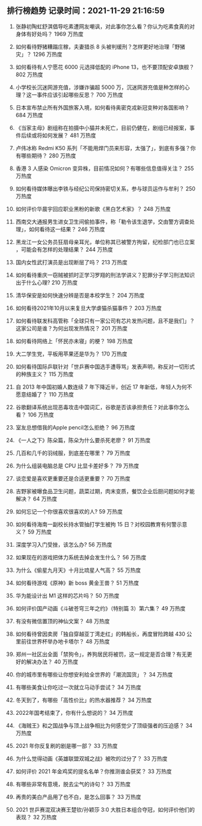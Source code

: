 
## 排行榜趋势 记录时间：2021-11-29 21:16:59
  
  1. 张静初陶虹舒淇倡导吃素遭网友嘲讽，对此事你怎么看？你认为吃素食真的对身体有好处吗？ 1969 万热度
    
  2. 如何看待野猪糟蹋庄稼，夫妻猎杀 8 头被判缓刑？怎样更好地治理「野猪灾」？ 1296 万热度
    
  3. 如何看待有人宁愿花 6000 元选择低配的 iPhone 13，也不要顶配安卓旗舰？ 802 万热度
    
  4. 小学校长沉迷网游充值，涉嫌诈骗超 5000 万，沉迷网游充值是种怎样的心理？这一事件应该引起哪些反思？ 700 万热度
    
  5. 日本宣布禁止所有外国旅客入境，如何看待奥密克戎新冠变种对各国影响？ 684 万热度
    
  6. 《当家主母》剧组称在拍摄中小猫并未死亡，目前仍健在，剧组已经报案，事件后续或将如何发展？ 481 万热度
    
  7. 卢伟冰称 Redmi K50 系列「不能用焊门员来形容，太强了」，到底有多强？你有哪些期待？ 280 万热度
    
  8. 香港 3 人感染 Omicron 变异株，目前情况如何？有哪些信息值得关注？ 255 万热度
    
  9. 如何看待媒体曝出李铁与经纪公司保持密切关系，参与球员运作与牟利？ 250 万热度
    
  10. 如何评价华晨宇回应职业黑粉的新歌《黑白艺术家》？ 248 万热度
    
  11. 西南交大通报男生进女卫生间偷拍事件，称「勒令该生退学，交由警方调查处理」，如何看待这一结果？ 246 万热度
    
  12. 黑龙江一女公务员狂扇母亲耳光，单位称其已被警方拘留，纪检部门也已立案 ，可能会有怎样的处理结果？ 244 万热度
    
  13. 国内女性武打演员是出现断层了吗？ 213 万热度
    
  14. 如何看待重庆一窃贼被抓时正学习罗翔的刑法学讲义？犯罪分子学习刑法知识出于什么心理? 210 万热度
    
  15. 清华保安是如何快速分辨是否是本校学生？ 204 万热度
    
  16. 如何看待2021年10月以来复旦大学虐猫杀猫事件？ 203 万热度
    
  17. 如何看待联发科高管称「全球只有一家公司有芯片发热问题，且不是我们」？这家公司是谁？为何出现发热情况？ 201 万热度
    
  18. 如何看待网络上「怀民亦未寝」的梗？ 198 万热度
    
  19. 大二学生党，平板用苹果还是华为？ 170 万热度
    
  20. 如何看待国际乒联针对「世乒赛中国选手遭辱骂」发表声明，称反对一切形式的种族主义？ 115 万热度
    
  21. 自 2013 年中国初婚人数连续 7 年下降近半，创近 17 年新低，年轻人为何不愿意结婚了？ 110 万热度
    
  22. 谷歌翻译系统出现恶毒攻击中国词汇，谷歌是否该承担责任？对此事你怎么看？ 106 万热度
    
  23. 室友总想借我的Apple pencil怎么拒绝？ 96 万热度
    
  24. 《一人之下》陈朵篇，陈朵为什么要杀死老廖？ 91 万热度
    
  25. 几百和几千的羽绒服，到底差在哪里？ 79 万热度
    
  26. 为什么组装电脑总是 CPU 比显卡差好多？ 79 万热度
    
  27. 谈恋爱是喜欢更重要还是合适更重要？ 70 万热度
    
  28. 吉野家被曝食品卫生问题，蔬菜过期，肉末变质，餐饮企业后厨问题如何才能解决？ 64 万热度
    
  29. 如何忘记一个你很喜欢很喜欢的人? 59 万热度
    
  30. 如何看待海南一副校长持水管抽打学生被拘 15 日？对校园教育有何警示意义？ 59 万热度
    
  31. 深度学习入门受挫，该怎么办? 56 万热度
    
  32. 如果现在的游戏把体力系统去掉会发生什么？ 56 万热度
    
  33. 为什么《偷星九月天》十月比琉星人气高？ 55 万热度
    
  34. 如何看待游戏《原神》新 boss 黄金王兽？ 51 万热度
    
  35. 华为能设计出 M1 这样的芯片吗？ 50 万热度
    
  36. 如何评价国产动画《斗破苍穹三年之约》（特别篇 3）第六集？ 49 万热度
    
  37. 有没有微信置顶的神仙文案？ 48 万热度
    
  38. 如何看待曾因卖房「独自穿越亚丁湾走红」的韩船长，再度冒险跨越 430 公里前往世界杯举办地卡塔尔？ 48 万热度
    
  39. 郑州一社区出全面「禁狗令」，养狗居民将被罚，这一规定是否合理？有无更好的解决办法？ 40 万热度
    
  40. 你的城市里有哪些让你想安利给全世界的「潮流国货」？ 34 万热度
    
  41. 有哪些美食让你吃过一次就立马动手尝试？ 34 万热度
    
  42. 冬天到了，有哪些「高性价比」的热水器推荐？ 34 万热度
    
  43. 2022年国考结束了，你有什么想说的？ 34 万热度
    
  44. 《海贼王》和之国战争与顶上战争相比为何感觉少了顶级强者的压迫感？ 34 万热度
    
  45. 2021 年你反复刷的剧是哪一部？ 33 万热度
    
  46. 为什么觉得动画《英雄联盟双城之战》被吹的过分了？ 33 万热度
    
  47. 如何评价 2021 年金鸡奖的提名名单？你推测谁会获奖？ 33 万热度
    
  48. 有哪些非常有意境，脱去尘气的诗句？ 33 万热度
    
  49. 再贵的美白产品用了也不白，是怎么回事？ 33 万热度
    
  50. 2021 世乒赛混双决赛王楚钦/孙颖莎 3:0 大胜日本组合夺冠，如何评价他们的表现？ 32 万热度
    